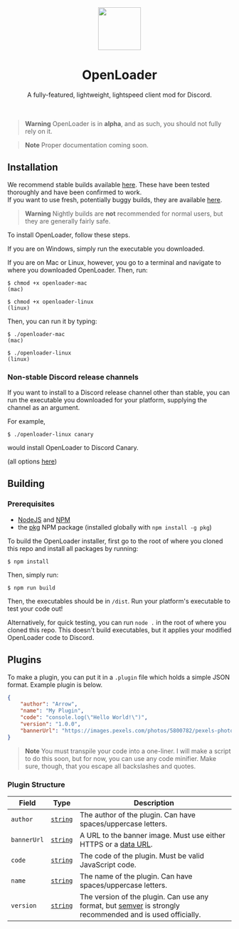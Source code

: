 <div align="center"><img width="96" height="96" src="https://user-images.githubusercontent.com/81983357/205460116-462ec6c5-3954-41d2-9782-373ec5aa4a01.png" /><h1>OpenLoader</h1></div>

<div align="center">A fully-featured, lightweight, lightspeed client mod for Discord.</div><br><br>

> **Warning** OpenLoader is in **alpha**, and as such, you should not fully rely on it.

> **Note** Proper documentation coming soon.

## Installation
We recommend stable builds available [here](https://github.com/WorriedArrow/OpenLoader/releases/stable). These have been tested thoroughly and have been confirmed to work.<br>
If you want to use fresh, potentially buggy builds, they are available [here](https://github.com/WorriedArrow/OpenLoader/releases/nightly).
> **Warning** Nightly builds are **not** recommended for normal users, but they are generally fairly safe.

To install OpenLoader, follow these steps.

If you are on Windows, simply run the executable you downloaded.

If you are on Mac or Linux, however, you go to a terminal and navigate to where you downloaded OpenLoader. Then, run:
```
$ chmod +x openloader-mac
(mac)

$ chmod +x openloader-linux
(linux)
```
Then, you can run it by typing:
```
$ ./openloader-mac
(mac)

$ ./openloader-linux
(linux)
```

### Non-stable Discord release channels
If you want to install to a Discord release channel other than stable, you can run the executable you downloaded for your platform, supplying the channel as an argument.

For example,
```
$ ./openloader-linux canary
```
would install OpenLoader to Discord Canary.

(all options [here](https://github.com/WorriedArrow/OpenLoader/blob/develop/index.js#L8-L13))

## Building
### Prerequisites
- [NodeJS](https://nodejs.org) and [NPM](https://npmjs.org)
- the [pkg](https://npmjs.org/package/pkg) NPM package (installed globally with `npm install -g pkg`)

To build the OpenLoader installer, first go to the root of where you cloned this repo and install all packages by running:
```
$ npm install
```
Then, simply run:
```
$ npm run build
```
Then, the executables should be in `/dist`. Run your platform's executable to test your code out!

Alternatively, for quick testing, you can run `node .` in the root of where you cloned this repo.
This doesn't build executables, but it applies your modified OpenLoader code to Discord.

## Plugins
To make a plugin, you can put it in a `.plugin` file which holds a simple JSON format. Example plugin is below.
```json
{
    "author": "Arrow",
    "name": "My Plugin",
    "code": "console.log(\"Hello World!\")",
    "version": "1.0.0",
    "bannerUrl": "https://images.pexels.com/photos/5800782/pexels-photo-5800782.jpeg"
}
```
> **Note** You must transpile your code into a one-liner. I will make a script to do this soon, but for now, you can use any code minifier. Make sure, though, that you escape all backslashes and quotes.

### Plugin Structure

|Field|Type|Description|
|-|-|-|
|`author`|[`string`](https://developer.mozilla.org/en-US/docs/Web/JavaScript/Reference/Global_Objects/String)|The author of the plugin. Can have spaces/uppercase letters.|
|`bannerUrl`|[`string`](https://developer.mozilla.org/en-US/docs/Web/JavaScript/Reference/Global_Objects/String)|A URL to the banner image. Must use either HTTPS or a [data URL](https://developer.mozilla.org/en-US/docs/Web/HTTP/Basics_of_HTTP/Data_URLs).|
|`code`|[`string`](https://developer.mozilla.org/en-US/docs/Web/JavaScript/Reference/Global_Objects/String)|The code of the plugin. Must be valid JavaScript code.|
|`name`|[`string`](https://developer.mozilla.org/en-US/docs/Web/JavaScript/Reference/Global_Objects/String)|The name of the plugin. Can have spaces/uppercase letters.|
|`version`|[`string`](https://developer.mozilla.org/en-US/docs/Web/JavaScript/Reference/Global_Objects/String)|The version of the plugin. Can use any format, but [semver](https://semver.org) is strongly recommended and is used officially.|
